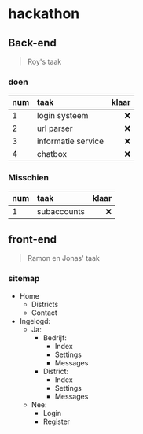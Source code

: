 # hackathon

## Back-end
> Roy's taak
### doen
| num | taak | klaar |
| ------------- |:-------------| -----:|
| 1 | login systeem | ❌ |
| 2 | url parser | ❌ |
| 3 | informatie service | ❌ |
| 4 | chatbox | ❌ |

### Misschien
| num | taak | klaar |
| ------------- |:-------------| -----:|
| 1 | subaccounts | ❌ |

## front-end
> Ramon en Jonas' taak
### sitemap
- Home
    - Districts
    - Contact
- Ingelogd:
   - Ja:
        - Bedrijf:
            -  Index
            -  Settings
        	- Messages
        - District:
            - Index
            - Settings
            - Messages
    - Nee:    
		- Login
		- Register